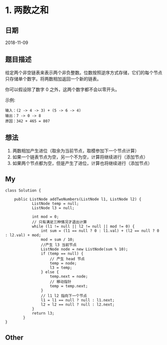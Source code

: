 # 1. 两数之和

## 日期

2018-11-09

## 题目描述

给定两个非空链表来表示两个非负整数。位数按照逆序方式存储，它们的每个节点只存储单个数字。将两数相加返回一个新的链表。

你可以假设除了数字 0 之外，这两个数字都不会以零开头。

示例:

```
输入：(2 -> 4 -> 3) + (5 -> 6 -> 4)
输出：7 -> 0 -> 8
原因：342 + 465 = 807
```

## 想法

1. 两数相加产生进位（取余为当前节点，取模参加下一个节点计算）
2. 如果一个链表节点为空，另一个不为空，计算将继续进行（添加节点）
3. 如果两个节点都为空，但是产生了进位，计算也将继续进行（添加节点）

## My

```
class Solution {

    public ListNode addTwoNumbers(ListNode l1, ListNode l2) {
            ListNode temp = null;
            ListNode l3 = null;
    
            int mod = 0;
            // 只有满足三种情况才退出计算
            while (l1 != null || l2 != null || mod != 0) {
                int sum = (l1 == null ? 0 : l1.val) + (l2 == null ? 0 : l2.val) + mod;
                mod = sum / 10;
                //产生 l3 当前节点
                ListNode node = new ListNode(sum % 10);
                if (temp == null) {
                    // 产生 head 节点
                    temp = node;
                    l3 = temp;
                } else {
                    temp.next = node;
                    // 移动指针
                    temp = temp.next;
                }
                // l1 l2 指向下一个节点
                l1 = l1 == null ? null : l1.next;
                l2 = l2 == null ? null : l2.next;
            }
            return l3;
        }
}

```

## Other